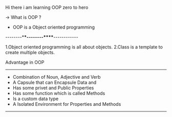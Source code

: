 Hi there i am learning OOP zero to hero

-> What is OOP ?

- OOP is a Object oriented programming

--------\***\*--------\*\*\*\***------------

1.Object oriented programming is all about objects.
2.Class is a template to create multiple objects.

Advantage in OOP

---

- Combination of Noun, Adjective and Verb
- A Capsule that can Encapsule Data and
- Has some privet and Public Properties
- Has some function which is called Methods
- Is a custom data type
- A Isolated Environment for Properties and Methods

---
